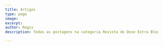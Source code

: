 ```yaml
---
title: Artigos
type: page
image:
excerpt:
author: Regis
description: Todas as postagens na categoria Revista do Dose Extra Blog

---
```

